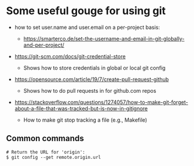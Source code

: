 # Some useful gouge for using git

+ how to set user.name and user.email on a per-project basis:
  + https://smarterco.de/set-the-username-and-email-in-git-globally-and-per-project/

+ https://git-scm.com/docs/git-credential-store
  + Shows how to store credentials in global or local git config


+ https://opensource.com/article/19/7/create-pull-request-github
  + Shows how to do pull requests in for github.com repos

+ https://stackoverflow.com/questions/1274057/how-to-make-git-forget-about-a-file-that-was-tracked-but-is-now-in-gitignore
  + How to make git stop tracking a file (e.g., Makefile)

## Common commands

```shell
# Return the URL for 'origin':
$ git config --get remote.origin.url
```
